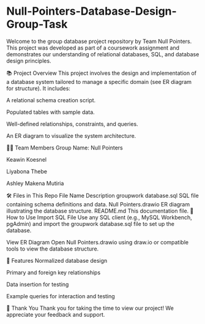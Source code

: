 # Null-Pointers-Database-Design-Group-Task

Welcome to the group database project repository by Team Null Pointers. This project was developed as part of a coursework assignment and demonstrates our understanding of relational databases, SQL, and database design principles.

📚 Project Overview
This project involves the design and implementation of a database system tailored to manage a specific domain (see ER diagram for structure). It includes:

A relational schema creation script.

Populated tables with sample data.

Well-defined relationships, constraints, and queries.

An ER diagram to visualize the system architecture.

👨‍💻 Team Members
Group Name: Null Pointers

Keawin Koesnel

Liyabona Thebe

Ashley Makena Mutiria

🛠️ Files in This Repo
File Name	Description
groupwork database.sql	SQL file containing schema definitions and data.
Null Pointers.drawio	ER diagram illustrating the database structure.
README.md	This documentation file.
🔧 How to Use
Import SQL File
Use any SQL client (e.g., MySQL Workbench, pgAdmin) and import the groupwork database.sql file to set up the database.

View ER Diagram
Open Null Pointers.drawio using draw.io or compatible tools to view the database structure.

📌 Features
Normalized database design

Primary and foreign key relationships

Data insertion for testing

Example queries for interaction and testing

🙏 Thank You
Thank you for taking the time to view our project! We appreciate your feedback and support.
